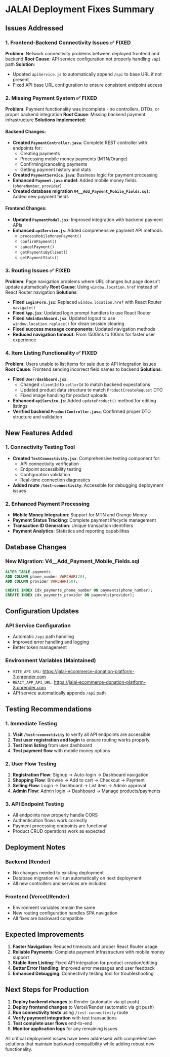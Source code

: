 # JALAI Deployment Fixes Summary

## Issues Addressed

### 1. Frontend-Backend Connectivity Issues ✅ FIXED
**Problem**: Network connectivity problems between deployed frontend and backend
**Root Cause**: API service configuration not properly handling `/api` path
**Solution**: 
- Updated `apiService.js` to automatically append `/api` to base URL if not present
- Fixed API base URL configuration to ensure consistent endpoint access

### 2. Missing Payment System ✅ FIXED
**Problem**: Payment functionality was incomplete - no controllers, DTOs, or proper backend integration
**Root Cause**: Missing backend payment infrastructure
**Solutions Implemented**:

#### Backend Changes:
- **Created `PaymentController.java`**: Complete REST controller with endpoints for:
  - Creating payments
  - Processing mobile money payments (MTN/Orange)
  - Confirming/canceling payments
  - Getting payment history and stats
- **Created `PaymentService.java`**: Business logic for payment processing
- **Enhanced `Payment.java` model**: Added mobile money fields (`phoneNumber`, `provider`)
- **Created database migration `V4__Add_Payment_Mobile_Fields.sql`**: Added new payment fields

#### Frontend Changes:
- **Updated `PaymentModal.jsx`**: Improved integration with backend payment APIs
- **Enhanced `apiService.js`**: Added comprehensive payment API methods:
  - `processMobileMoneyPayment()`
  - `confirmPayment()`
  - `cancelPayment()`
  - `getPaymentsByClient()`
  - `getPaymentStats()`

### 3. Routing Issues ✅ FIXED
**Problem**: Page navigation problems where URL changes but page doesn't update automatically
**Root Cause**: Using `window.location.href` instead of React Router navigation
**Solutions**:
- **Fixed `LoginForm.jsx`**: Replaced `window.location.href` with React Router `navigate()`
- **Fixed `App.jsx`**: Updated login prompt handlers to use React Router
- **Fixed `AdminDashboard.jsx`**: Updated logout to use `window.location.replace()` for clean session clearing
- **Fixed success message components**: Updated navigation methods
- **Reduced navigation timeout**: From 1500ms to 100ms for faster user experience

### 4. Item Listing Functionality ✅ FIXED
**Problem**: Users unable to list items for sale due to API integration issues
**Root Cause**: Frontend sending incorrect field names to backend
**Solutions**:
- **Fixed `User/dashboard.jsx`**: 
  - Changed `clientId` to `sellerId` to match backend expectations
  - Updated product data structure to match `ProductCreateRequest` DTO
  - Fixed image handling for product uploads
- **Enhanced `apiService.js`**: Added `updateProduct()` method for editing listings
- **Verified backend `ProductController.java`**: Confirmed proper DTO structure and validation

## New Features Added

### 1. Connectivity Testing Tool
- **Created `TestConnectivity.jsx`**: Comprehensive testing component for:
  - API connectivity verification
  - Endpoint accessibility testing
  - Configuration validation
  - Real-time connection diagnostics
- **Added route `/test-connectivity`**: Accessible for debugging deployment issues

### 2. Enhanced Payment Processing
- **Mobile Money Integration**: Support for MTN and Orange Money
- **Payment Status Tracking**: Complete payment lifecycle management
- **Transaction ID Generation**: Unique transaction identifiers
- **Payment Analytics**: Statistics and reporting capabilities

## Database Changes

### New Migration: V4__Add_Payment_Mobile_Fields.sql
```sql
ALTER TABLE payments 
ADD COLUMN phone_number VARCHAR(20),
ADD COLUMN provider VARCHAR(50);

CREATE INDEX idx_payments_phone_number ON payments(phone_number);
CREATE INDEX idx_payments_provider ON payments(provider);
```

## Configuration Updates

### API Service Configuration
- Automatic `/api` path handling
- Improved error handling and logging
- Better token management

### Environment Variables (Maintained)
- `VITE_API_URL`: https://jalai-ecommerce-donation-platform-3.onrender.com
- `REACT_APP_API_URL`: https://jalai-ecommerce-donation-platform-3.onrender.com
- API service automatically appends `/api` path

## Testing Recommendations

### 1. Immediate Testing
1. **Visit `/test-connectivity`** to verify all API endpoints are accessible
2. **Test user registration and login** to ensure routing works properly
3. **Test item listing** from user dashboard
4. **Test payment flow** with mobile money options

### 2. User Flow Testing
1. **Registration Flow**: Signup → Auto-login → Dashboard navigation
2. **Shopping Flow**: Browse → Add to cart → Checkout → Payment
3. **Selling Flow**: Login → Dashboard → List item → Admin approval
4. **Admin Flow**: Admin login → Dashboard → Manage products/payments

### 3. API Endpoint Testing
- All endpoints now properly handle CORS
- Authentication flows work correctly
- Payment processing endpoints are functional
- Product CRUD operations work as expected

## Deployment Notes

### Backend (Render)
- No changes needed to existing deployment
- Database migration will run automatically on next deployment
- All new controllers and services are included

### Frontend (Vercel/Render)
- Environment variables remain the same
- New routing configuration handles SPA navigation
- All fixes are backward compatible

## Expected Improvements

1. **Faster Navigation**: Reduced timeouts and proper React Router usage
2. **Reliable Payments**: Complete payment infrastructure with mobile money support
3. **Stable Item Listing**: Fixed API integration for product creation/editing
4. **Better Error Handling**: Improved error messages and user feedback
5. **Enhanced Debugging**: Connectivity testing tool for troubleshooting

## Next Steps for Production

1. **Deploy backend changes** to Render (automatic via git push)
2. **Deploy frontend changes** to Vercel/Render (automatic via git push)
3. **Run connectivity tests** using `/test-connectivity` route
4. **Verify payment integration** with test transactions
5. **Test complete user flows** end-to-end
6. **Monitor application logs** for any remaining issues

All critical deployment issues have been addressed with comprehensive solutions that maintain backward compatibility while adding robust new functionality.
